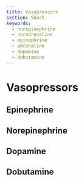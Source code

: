 ```yaml
---
title: Vasopressors
section: Shock
keywords:
  - norepinephrine
  - noradrenaline
  - epinephrine
  - adrenaline
  - dopamine
  - dobutamine
---
```


# Vasopressors

## Epinephrine

## Norepinephrine

## Dopamine

## Dobutamine
